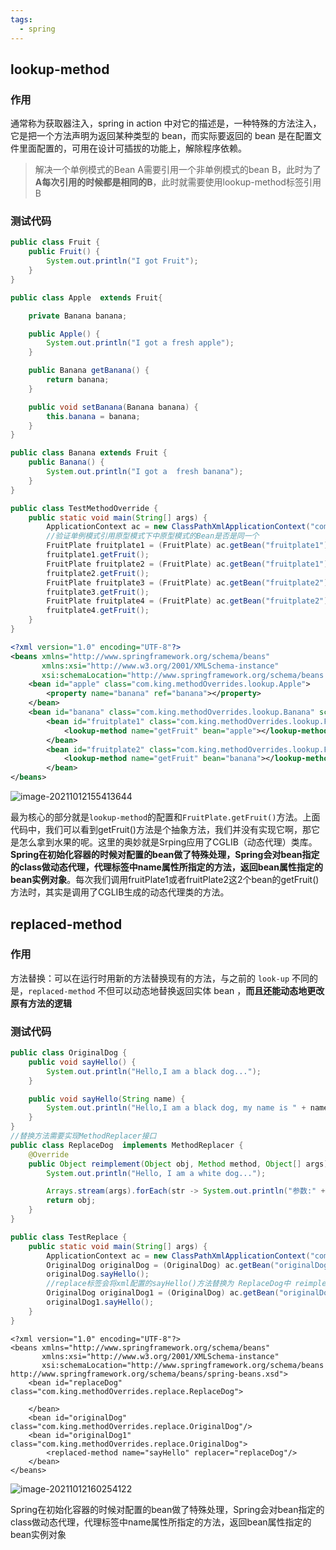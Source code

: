 ```yaml
---
tags:
  - spring
---
```


## lookup-method

### 作用

通常称为获取器注入，spring in action 中对它的描述是，一种特殊的方法注入，它是把一个方法声明为返回某种类型的 bean，而实际要返回的 bean 是在配置文件里面配置的，可用在设计可插拔的功能上，解除程序依赖。

> 解决一个单例模式的Bean A需要引用一个非单例模式的bean B，此时为了**A每次引用的时候都是相同的B**，此时就需要使用lookup-method标签引用B

### 测试代码

```java
public class Fruit {
	public Fruit() {
		System.out.println("I got Fruit");
	}
}

public class Apple  extends Fruit{

	private Banana banana;

	public Apple() {
		System.out.println("I got a fresh apple");
	}

	public Banana getBanana() {
		return banana;
	}

	public void setBanana(Banana banana) {
		this.banana = banana;
	}
}

public class Banana extends Fruit {
    public Banana() {
        System.out.println("I got a  fresh banana");
    }
}

public class TestMethodOverride {
	public static void main(String[] args) {
		ApplicationContext ac = new ClassPathXmlApplicationContext("com/king/methodOverrides/methodOverride.xml");
		//验证单例模式引用原型模式下中原型模式的Bean是否是同一个
        FruitPlate fruitplate1 = (FruitPlate) ac.getBean("fruitplate1");
        fruitplate1.getFruit();
        FruitPlate fruitplate2 = (FruitPlate) ac.getBean("fruitplate1");
        fruitplate2.getFruit();
        FruitPlate fruitplate3 = (FruitPlate) ac.getBean("fruitplate2");
		fruitplate3.getFruit();
		FruitPlate fruitplate4 = (FruitPlate) ac.getBean("fruitplate2");
		fruitplate4.getFruit();
	}
}
```





```XML
<?xml version="1.0" encoding="UTF-8"?>
<beans xmlns="http://www.springframework.org/schema/beans"
	   xmlns:xsi="http://www.w3.org/2001/XMLSchema-instance"
	   xsi:schemaLocation="http://www.springframework.org/schema/beans http://www.springframework.org/schema/beans/spring-beans.xsd">
	<bean id="apple" class="com.king.methodOverrides.lookup.Apple">
		<property name="banana" ref="banana"></property>
	</bean>
	<bean id="banana" class="com.king.methodOverrides.lookup.Banana" scope="prototype"/>
	    <bean id="fruitplate1" class="com.king.methodOverrides.lookup.FruitPlate">
	        <lookup-method name="getFruit" bean="apple"></lookup-method>
	    </bean>
	    <bean id="fruitplate2" class="com.king.methodOverrides.lookup.FruitPlate">
	        <lookup-method name="getFruit" bean="banana"></lookup-method>
	    </bean>
</beans>
```

![image-20211012155413644](image/20211012155413.png)

最为核心的部分就是`lookup-method`的配置和`FruitPlate.getFruit()`方法。上面代码中，我们可以看到getFruit()方法是个抽象方法，我们并没有实现它啊，那它是怎么拿到水果的呢。这里的奥妙就是Srping应用了CGLIB（动态代理）类库。**Spring在初始化容器的时候对配置<lookup-method/>的bean做了特殊处理，Spring会对bean指定的class做动态代理，代理<lookup-method/>标签中name属性所指定的方法，返回bean属性指定的bean实例对象**。每次我们调用fruitPlate1或者fruitPlate2这2个bean的getFruit()方法时，其实是调用了CGLIB生成的动态代理类的方法。

## replaced-method

### 作用

方法替换：可以在运行时用新的方法替换现有的方法，与之前的 `look-up` 不同的是，`replaced-method` 不但可以动态地替换返回实体 bean ，**而且还能动态地更改原有方法的逻辑**

### 测试代码

```java
public class OriginalDog {
	public void sayHello() {
		System.out.println("Hello,I am a black dog...");
	}

	public void sayHello(String name) {
		System.out.println("Hello,I am a black dog, my name is " + name);
	}
}
//替换方法需要实现MethodReplacer接口
public class ReplaceDog  implements MethodReplacer {
	@Override
	public Object reimplement(Object obj, Method method, Object[] args) throws Throwable {
		System.out.println("Hello, I am a white dog...");

		Arrays.stream(args).forEach(str -> System.out.println("参数:" + str));
		return obj;
	}
}

public class TestReplace {
	public static void main(String[] args) {
		ApplicationContext ac = new ClassPathXmlApplicationContext("com/king/methodOverrides/replace.xml");
		OriginalDog originalDog = (OriginalDog) ac.getBean("originalDog");
		originalDog.sayHello();
		//replace标签会将xml配置的sayHello()方法替换为 ReplaceDog中 reimplement方法
		OriginalDog originalDog1 = (OriginalDog) ac.getBean("originalDog1");
		originalDog1.sayHello();
	}
}
```





```
<?xml version="1.0" encoding="UTF-8"?>
<beans xmlns="http://www.springframework.org/schema/beans"
	   xmlns:xsi="http://www.w3.org/2001/XMLSchema-instance"
	   xsi:schemaLocation="http://www.springframework.org/schema/beans http://www.springframework.org/schema/beans/spring-beans.xsd">
	<bean id="replaceDog" class="com.king.methodOverrides.replace.ReplaceDog">

	</bean>
	<bean id="originalDog" class="com.king.methodOverrides.replace.OriginalDog"/>
	<bean id="originalDog1" class="com.king.methodOverrides.replace.OriginalDog">
		<replaced-method name="sayHello" replacer="replaceDog"/>
	</bean>
</beans>
```

![image-20211012160254122](image/20211012160254.png)

Spring在初始化容器的时候对配置<replace-method>的bean做了特殊处理，Spring会对bean指定的class做动态代理，代理<replace-method/>标签中name属性所指定的方法，返回bean属性指定的bean实例对象


